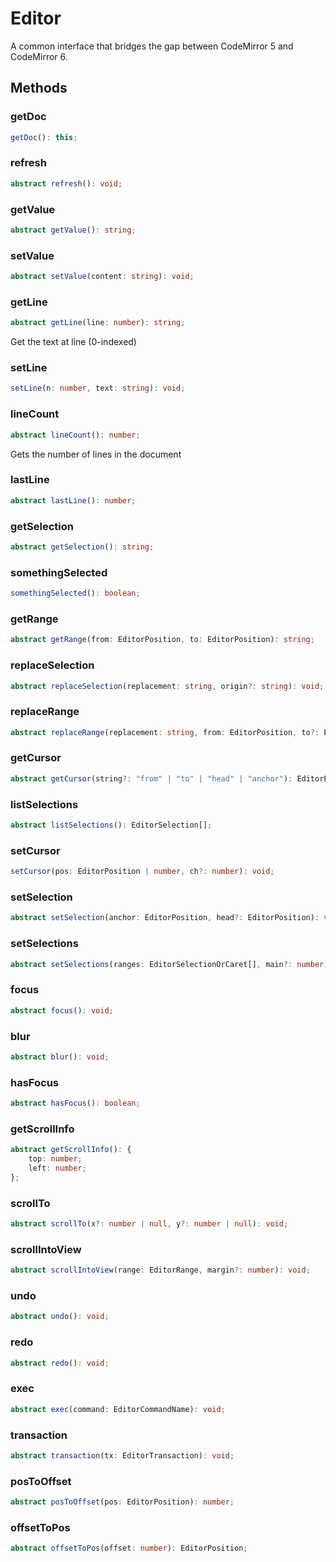 # Editor

A common interface that bridges the gap between CodeMirror 5 and CodeMirror 6.

## Methods

### getDoc

```ts
getDoc(): this;
```



### refresh

```ts
abstract refresh(): void;
```



### getValue

```ts
abstract getValue(): string;
```



### setValue

```ts
abstract setValue(content: string): void;
```



### getLine

```ts
abstract getLine(line: number): string;
```

Get the text at line (0-indexed)

### setLine

```ts
setLine(n: number, text: string): void;
```



### lineCount

```ts
abstract lineCount(): number;
```

Gets the number of lines in the document

### lastLine

```ts
abstract lastLine(): number;
```



### getSelection

```ts
abstract getSelection(): string;
```



### somethingSelected

```ts
somethingSelected(): boolean;
```



### getRange

```ts
abstract getRange(from: EditorPosition, to: EditorPosition): string;
```



### replaceSelection

```ts
abstract replaceSelection(replacement: string, origin?: string): void;
```



### replaceRange

```ts
abstract replaceRange(replacement: string, from: EditorPosition, to?: EditorPosition, origin?: string): void;
```



### getCursor

```ts
abstract getCursor(string?: "from" | "to" | "head" | "anchor"): EditorPosition;
```



### listSelections

```ts
abstract listSelections(): EditorSelection[];
```



### setCursor

```ts
setCursor(pos: EditorPosition | number, ch?: number): void;
```



### setSelection

```ts
abstract setSelection(anchor: EditorPosition, head?: EditorPosition): void;
```



### setSelections

```ts
abstract setSelections(ranges: EditorSelectionOrCaret[], main?: number): void;
```



### focus

```ts
abstract focus(): void;
```



### blur

```ts
abstract blur(): void;
```



### hasFocus

```ts
abstract hasFocus(): boolean;
```



### getScrollInfo

```ts
abstract getScrollInfo(): {
    top: number;
    left: number;
};
```



### scrollTo

```ts
abstract scrollTo(x?: number | null, y?: number | null): void;
```



### scrollIntoView

```ts
abstract scrollIntoView(range: EditorRange, margin?: number): void;
```



### undo

```ts
abstract undo(): void;
```



### redo

```ts
abstract redo(): void;
```



### exec

```ts
abstract exec(command: EditorCommandName): void;
```



### transaction

```ts
abstract transaction(tx: EditorTransaction): void;
```



### posToOffset

```ts
abstract posToOffset(pos: EditorPosition): number;
```



### offsetToPos

```ts
abstract offsetToPos(offset: number): EditorPosition;
```



